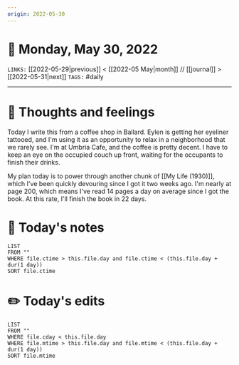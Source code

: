 ```yaml
---
origin: 2022-05-30
---
```

# 📅 Monday, May 30, 2022
`LINKS:` [[2022-05-29|previous]] < [[2022-05 May|month]] // [[journal]] > [[2022-05-31|next]] 
`TAGS:` #daily

---
# 💭 Thoughts and feelings
Today I write this from a coffee shop in Ballard. Eylen is getting her eyeliner tattooed, and I'm using it as an opportunity to relax in a neighborhood that we rarely see. I'm at Umbria Cafe, and the coffee is pretty decent. I have to keep an eye on the occupied couch up front, waiting for the occupants to finish their drinks. 

My plan today is to power through another chunk of [[My Life (1930)]], which I've been quickly devouring since I got it two weeks ago. I'm nearly at page 200, which means I've read 14 pages a day on average since I got the book. At this rate, I'll finish the book in 22 days. 

# 📝 Today's notes
```dataview
LIST 
FROM ""
WHERE file.ctime > this.file.day and file.ctime < (this.file.day + dur(1 day))
SORT file.ctime
```
# ✏️ Today's edits
```dataview
LIST
FROM ""
WHERE file.cday < this.file.day
WHERE file.mtime > this.file.day and file.mtime < (this.file.day + dur(1 day))
SORT file.mtime
```